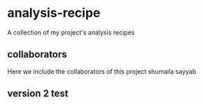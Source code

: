 # analysis-recipe
A collection of my project's analysis recipes

## collaborators
Here we include the collaborators of this project
shumaila sayyab

## version 2 test
